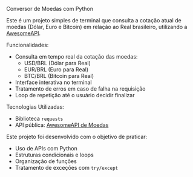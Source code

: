 Conversor de Moedas com Python

Este é um projeto simples de terminal que consulta a cotação atual de moedas (Dólar, Euro e Bitcoin) em relação ao Real brasileiro, utilizando a [AwesomeAPI](https://docs.awesomeapi.com.br/api-de-moedas).

Funcionalidades:

- Consulta em tempo real da cotação das moedas:
  - USD/BRL (Dólar para Real)
  - EUR/BRL (Euro para Real)
  - BTC/BRL (Bitcoin para Real)
- Interface interativa no terminal
- Tratamento de erros em caso de falha na requisição
- Loop de repetição até o usuário decidir finalizar

Tecnologias Utilizadas:

- Biblioteca `requests`
- API pública: [AwesomeAPI de Moedas](https://docs.awesomeapi.com.br/api-de-moedas)

Este projeto foi desenvolvido com o objetivo de praticar:

- Uso de APIs com Python
- Estruturas condicionais e loops
- Organização de funções
- Tratamento de exceções com `try/except`

